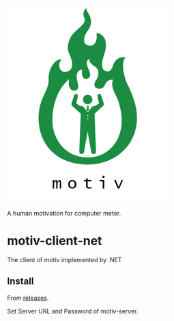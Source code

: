 ﻿![](./motiv-logo.png)

A human motivation for computer meter.

# motiv-client-net

The client of motiv implemented by .NET

## Install

From [releases](https://github.com/shundroid/motiv-client-net/releases).

Set Server URL and Password of motiv-server.
